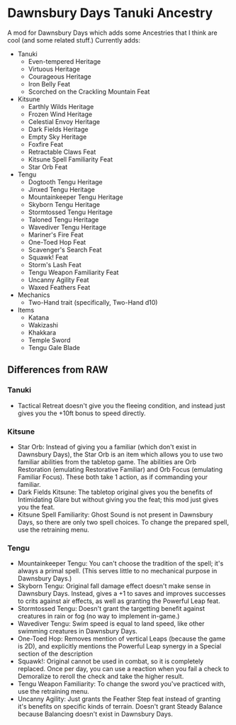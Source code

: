 # Dawnsbury Days Tanuki Ancestry

A mod for Dawnsbury Days which adds some Ancestries that I think are cool (and some related stuff.) Currently adds:

* Tanuki
	* Even-tempered Heritage
	* Virtuous Heritage
	* Courageous Heritage	
	* Iron Belly Feat
	* Scorched on the Crackling Mountain Feat
* Kitsune
    * Earthly Wilds Heritage
	* Frozen Wind Heritage
	* Celestial Envoy Heritage
	* Dark Fields Heritage
	* Empty Sky Heritage
	* Foxfire Feat
	* Retractable Claws Feat
	* Kitsune Spell Familiarity Feat
	* Star Orb Feat
* Tengu
    * Dogtooth Tengu Heritage
    * Jinxed Tengu Heritage
    * Mountainkeeper Tengu Heritage
    * Skyborn Tengu Heritage
    * Stormtossed Tengu Heritage
    * Taloned Tengu Heritage
    * Wavediver Tengu Heritage
    * Mariner's Fire Feat
    * One-Toed Hop Feat
    * Scavenger's Search Feat
    * Squawk! Feat
    * Storm's Lash Feat
    * Tengu Weapon Familiarity Feat
    * Uncanny Agility Feat
    * Waxed Feathers Feat
* Mechanics
    * Two-Hand trait (specifically, Two-Hand d10)
* Items
    * Katana
    * Wakizashi
    * Khakkara
    * Temple Sword
    * Tengu Gale Blade

## Differences from RAW

### Tanuki
* Tactical Retreat doesn't give you the fleeing condition, and instead just gives you the +10ft bonus to speed directly. 
### Kitsune
* Star Orb: Instead of giving you a familiar (which don't exist in Dawnsbury Days), the Star Orb is an item which allows you to use two familiar abilities from the tabletop game. The abilities are Orb Restoration (emulating Restorative Familiar) and Orb Focus (emulating Familiar Focus). These both take 1 action, as if commanding your familiar.
* Dark Fields Kitsune: The tabletop original gives you the benefits of Intimidating Glare but without giving you the feat; this mod just gives you the feat.
* Kitsune Spell Familiarity: Ghost Sound is not present in Dawnsbury Days, so there are only two spell choices. To change the prepared spell, use the retraining menu.
### Tengu
* Mountainkeeper Tengu: You can't choose the tradition of the spell; it's always a primal spell. (This serves little to no mechanical purpose in Dawnsbury Days.)
* Skyborn Tengu: Original fall damage effect doesn't make sense in Dawnsbury Days. Instead, gives a +1 to saves and improves successes to crits against air effects, as well as granting the Powerful Leap feat.
* Stormtossed Tengu: Doesn't grant the targetting benefit against creatures in rain or fog (no way to implement in-game.)
* Wavediver Tengu: Swim speed is equal to land speed, like other swimming creatures in Dawnsbury Days.
* One-Toed Hop: Removes mention of vertical Leaps (because the game is 2D), and explicitly mentions the Powerful Leap synergy in a Special section of the description
* Squawk!: Original cannot be used in combat, so it is completely replaced. Once per day, you can use a reaction when you fail a check to Demoralize to reroll the check and take the higher result.
* Tengu Weapon Familiarity: To change the sword you've practiced with, use the retraining menu.
* Uncanny Agility: Just grants the Feather Step feat instead of granting it's benefits on specific kinds of terrain. Doesn't grant Steady Balance because Balancing doesn't exist in Dawnsbury Days.